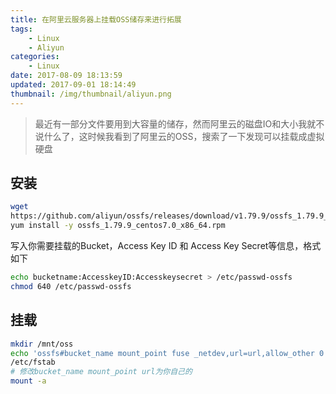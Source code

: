 ```yaml
---
title: 在阿里云服务器上挂载OSS储存来进行拓展
tags: 
    - Linux
    - Aliyun
categories:
    - Linux
date: 2017-08-09 18:13:59
updated: 2017-09-01 18:14:49
thumbnail: /img/thumbnail/aliyun.png
---
```

> 最近有一部分文件要用到大容量的储存，然而阿里云的磁盘IO和大小我就不说什么了，这时候我看到了阿里云的OSS，搜索了一下发现可以挂载成虚拟硬盘


<!--more-->

## 安装
```bash
wget 
https://github.com/aliyun/ossfs/releases/download/v1.79.9/ossfs_1.79.9_centos7.0_x86_64.rpm
yum install -y ossfs_1.79.9_centos7.0_x86_64.rpm
```
写入你需要挂载的Bucket，Access Key ID 和 Access Key Secret等信息，格式如下
```bash
echo bucketname:AccesskeyID:Accesskeysecret > /etc/passwd-ossfs
chmod 640 /etc/passwd-ossfs
```
## 挂载
```bash
mkdir /mnt/oss
echo 'ossfs#bucket_name mount_point fuse _netdev,url=url,allow_other 0 0' >> 
/etc/fstab
# 修改bucket_name mount_point url为你自己的
mount -a
```

